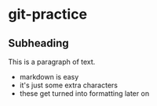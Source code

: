 # git-practice

## Subheading
This is a paragraph of text.

- markdown is easy
- it's just some extra characters
- these get turned into formatting later on
